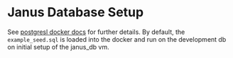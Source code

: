 # Janus Database Setup

See [postgresl docker docs](https://hub.docker.com/_/postgres/) for further details.
By default, the `example_seed.sql` is loaded into the docker and run on the development db on initial setup of the janus_db vm.